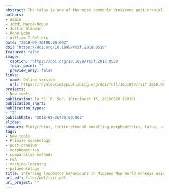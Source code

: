 ```yaml
---
abstract: The talus is one of the most commonly preserved post-cranial elements in the platyrrhine fossil record. Talar morphology can provide information about postural adaptations because it is the anatomical structure responsible for transmitting body mass forces from the leg to the foot. The aim of this study is to test whether the locomotor behaviour of fossil Miocene platyrrhines could be inferred from their talus morphology. The extant sample was classified into three different locomotor categories and then talar strength was compared using finite-element analysis. Geometric morphometrics were used to quantify talar shape and to assess its association with biomechanical strength. Finally, several machine-learning (ML) algorithms were trained using both the biomechanical and morphometric data from the extant taxa to infer the possible locomotor behaviour of the Miocene fossil sample. The obtained results show that the different locomotor categories are distinguishable using either biomechanical or morphometric data. The ML algorithms categorized most of the fossil sample as arboreal quadrupeds. This study has shown that a combined approach can contribute to the understanding of platyrrhine talar morphology and its relationship with locomotion. This approach is likely to be beneficial for determining the locomotor habits in other fossil taxa.
authors:
- admin
- Jordi Marcé-Nogué
- Justin Gladman
- René Bobe
- William I Sellers
date: "2018-09-26T00:00:00Z"
doi: "https://doi.org/10.1098/rsif.2018.0520"
featured: false
image:
  caption: 'https://doi.org/10.1098/rsif.2018.0520'
  focal_point: ""
  preview_only: false
links:
- name: Online version
  url: https://royalsocietypublishing.org/doi/full/10.1098/rsif.2018.0520
projects:
- New tools
publication: In *J. R. Soc. Interface* 15, 20180520 (2018)
publication_short: 
publication_types:
- "2"
publishDate: "2018-09-26T00:00:00Z"
slides: 
summary: Platyrrhini, finite-element modelling,morphometrics, talus, statistical learning, positional behaviour
tags:
- New tools
- Primate morphology
- post-cranium
- morphometrics
- comparative methods
- FEA
- machine-learning
- palaeontology
title: Inferring locomotor behaviours in Miocene New World monkeys using finite element analysis, geometric morphometrics and machine-learning classification techniques applied to talar morphology
url_pdf: files/pdf/rsif.pdf
url_project: ""
---
```


